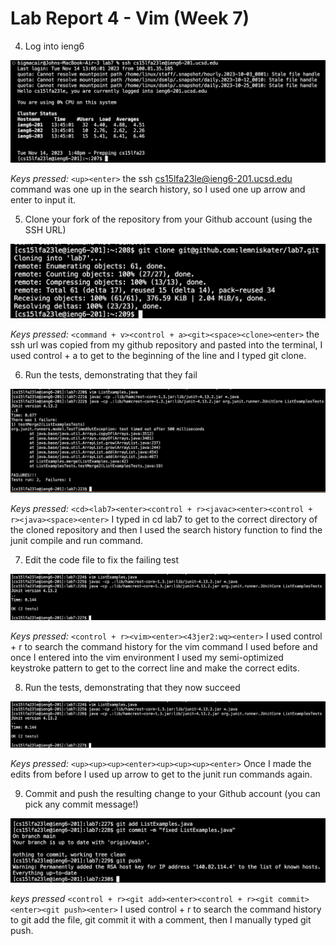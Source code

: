 # Lab Report 4 - Vim (Week 7)

4. Log into ieng6

![Step 4](step4.png)

*Keys pressed:* `<up><enter>` the ssh cs15lfa23le@ieng6-201.ucsd.edu command was one up in the search history, so I used one up arrow and enter to input it.

5. Clone your fork of the repository from your Github account (using the SSH URL)

![Step 5](step5.png)

*Keys pressed:* `<command + v><control + a><git><space><clone><enter>` the ssh url was copied from my github repository and pasted into the terminal, I used control + a to get to the beginning of the line and I typed git clone.

6. Run the tests, demonstrating that they fail

![Step 6](step6.png)

*Keys pressed:* `<cd><lab7><enter><control + r><javac><enter><control + r><java><space><enter>` I typed in cd lab7 to get to the correct directory of the cloned repository and then I used the search history function to find the junit compile and run command.

7. Edit the code file to fix the failing test

![Step 7](step7+8.png)

*Keys pressed:* `<control + r><vim><enter><43jer2:wq><enter>` I used control + r to search the command history for the vim command I used before and once I entered into the vim environment I used my semi-optimized keystroke pattern to get to the correct line and make the correct edits.

8. Run the tests, demonstrating that they now succeed

![Step 8](step7+8.png)

*Keys pressed:* `<up><up><up><enter><up><up><up><enter>` Once I made the edits from before I used up arrow to get to the junit run commands again.

9. Commit and push the resulting change to your Github account (you can pick any commit message!)

![Step 9](step9.png)

*keys pressed* `<control + r><git add><enter><control + r><git commit><enter><git push><enter>` I used control + r to search the command history to git add the file, git commit it with a comment, then I manually typed git push.
